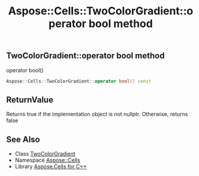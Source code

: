 ﻿---
title: Aspose::Cells::TwoColorGradient::operator bool method
linktitle: operator bool
second_title: Aspose.Cells for C++ API Reference
description: 'Aspose::Cells::TwoColorGradient::operator bool method. operator bool() in C++.'
type: docs
weight: 400
url: /cpp/aspose.cells/twocolorgradient/operator_bool/
---
## TwoColorGradient::operator bool method


operator bool()

```cpp
Aspose::Cells::TwoColorGradient::operator bool() const
```


## ReturnValue

Returns true if the implementation object is not nullptr. Otherwise, returns false

## See Also

* Class [TwoColorGradient](../)
* Namespace [Aspose::Cells](../../)
* Library [Aspose.Cells for C++](../../../)
